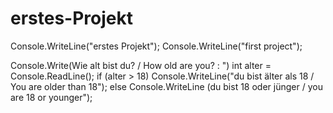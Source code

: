 # erstes-Projekt

Console.WriteLine("erstes Projekt");
Console.WriteLine("first project");

Console.Write(Wie alt bist du? / How old are you? : ")
int alter = Console.ReadLine();
if (alter > 18) Console.WriteLine("du bist älter als 18 / You are older than 18");
  else Console.WriteLine (du bist 18 oder jünger / you are 18 or younger");

